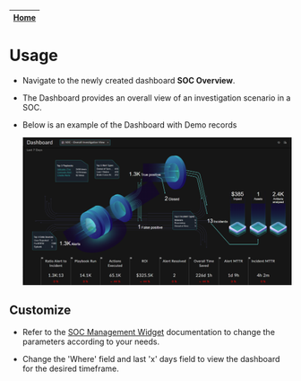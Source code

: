 | [Home](https://github.com/fortinet-fortisoar/solution-pack-soc-overview/blob/release/1.0.0/README.md) |
|--------------------------------------------|

# Usage

- Navigate to the newly created dashboard **SOC Overview**. 
- The Dashboard provides an overall view of an investigation scenario in a SOC. 


- Below is an example of the Dashboard with Demo records

    ![SOC Management Dashboard](res/soc_mngt_dashboard.png)

## Customize
- Refer to the [SOC Management Widget](https://github.com/fortinet-fortisoar/widget-soc-management/blob/release/1.0.0/README.md) documentation to change the parameters according to your needs.

- Change the 'Where' field and last 'x' days field to view the dashboard for the desired timeframe.